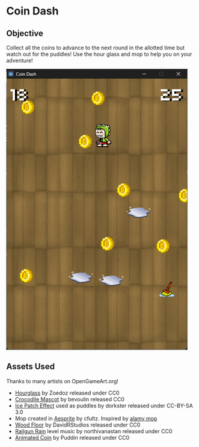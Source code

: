 # Coin Dash

## Objective

Collect all the coins to advance to the next round in the allotted time but watch out for the puddles! Use the hour glass and mop to help you on your adventure!

![Screenshot](screenshot.png)

## Assets Used

Thanks to many artists on OpenGameArt.org!

- [Hourglass](https://opengameart.org/content/animated-hourglass) by Zoedoz released under CC0 
- [Crocodile Mascot](https://opengameart.org/content/bevouliin-free-game-sprites-crocodile-mascot-running-and-jumping-boy-game-character) by bevoulin released CC0
- [Ice Patch Effect](https://opengameart.org/content/ice-patch-effect) used as puddles by dorkster released under CC-BY-SA 3.0
- Mop created in [Aesprite](https://github.com/aseprite/aseprite) by cfultz. Inspired by [alamy mop](https://www.alamy.com/vector-pixel-art-mop-isolated-cartoon-image362289110.html)
- [Wood Floor](https://opengameart.org/content/wood-floor) by DavidRStudios released under CC0
- [Railgun Rain](https://opengameart.org/content/railgun-rain) level music by northivanastan released under CC0
- [Animated Coin](https://opengameart.org/content/rotating-coin) by Puddin released under CC0
